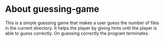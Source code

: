 # About guessing-game

This is a simple guessing game that makes a user guess the number of files in the current directory.
It helps the player by giving hints until the player is able to guess correctly. On guessing correctly the program terminates.

